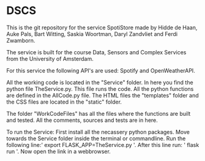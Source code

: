 # DSCS
This is the git repository for the service SpotiStore made by Hidde de Haan, Auke Pals, Bart Witting, Saskia Woortman, Daryl Zandvliet and Ferdi Zwamborn. 

The service is built for the course Data, Sensors and Complex Services from the University of Amsterdam. 

For this service the following API's are used: Spotify and OpenWeatherAPI.

All the working code is located in the "Service" folder. In here you find the python file TheService.py. This file runs the code. All the python functions are defined in the AllCode.py file. The HTML files the "templates" folder and the CSS files are located in the "static" folder.

The folder "WorkCodeFiles" has all the files where the functions are built and tested. All the comments, sources and tests are in here.

To run the Service:
First install all the necassery python packages.
Move towards the Service folder inside the terminal or commandline. Run the following line:' export FLASK_APP=TheService.py '. After this line run: ' flask run '. Now open the link in a webbrowser.
